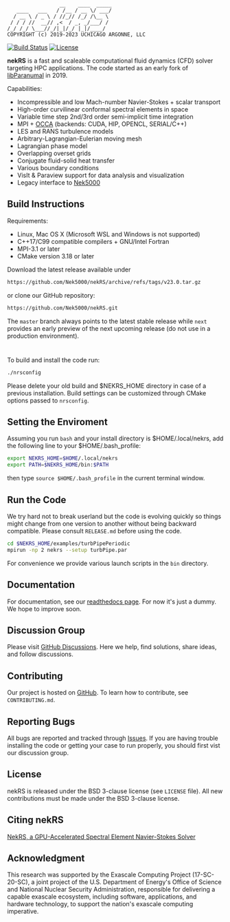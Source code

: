 ```
                 __    ____  _____
   ____   ___   / /__ / __ \/ ___/
  / __ \ / _ \ / //_// /_/ /\__ \ 
 / / / //  __// ,<  / _, _/___/ / 
/_/ /_/ \___//_/|_|/_/ |_|/____/  
COPYRIGHT (c) 2019-2023 UCHICAGO ARGONNE, LLC
```

[![Build Status](https://travis-ci.com/Nek5000/nekRS.svg?branch=master)](https://travis-ci.com/Nek5000/nekRS)
[![License](https://img.shields.io/badge/License-BSD%203--Clause-orange.svg)](https://opensource.org/licenses/BSD-3-Clause)

**nekRS** is a fast and scaleable computational fluid dynamics (CFD) solver targeting HPC applications. The code started as an early fork of [libParanumal](https://github.com/paranumal/libparanumal) in 2019.

Capabilities:

* Incompressible and low Mach-number Navier-Stokes + scalar transport 
* High-order curvilinear conformal spectral elements in space 
* Variable time step 2nd/3rd order semi-implicit time integration
* MPI + [OCCA](https://github.com/libocca/occa) (backends: CUDA, HIP, OPENCL, SERIAL/C++)
* LES and RANS turbulence models
* Arbitrary-Lagrangian-Eulerian moving mesh
* Lagrangian phase model
* Overlapping overset grids
* Conjugate fluid-solid heat transfer
* Various boundary conditions
* VisIt & Paraview support for data analysis and visualization
* Legacy interface to [Nek5000](https://github.com/Nek5000/Nek5000) 

## Build Instructions

Requirements:
* Linux, Mac OS X (Microsoft WSL and Windows is not supported) 
* C++17/C99 compatible compilers + GNU/Intel Fortran
* MPI-3.1 or later
* CMake version 3.18 or later 

Download the latest release available under

```sh
https://github.com/Nek5000/nekRS/archive/refs/tags/v23.0.tar.gz 
```

or clone our GitHub repository:

```sh
https://github.com/Nek5000/nekRS.git
```
The `master` branch always points to the latest stable release while `next`
provides an early preview of the next upcoming release (do not use in a production environment).

#
To build and install the code run:

```sh
./nrsconfig
```
Please delete your old build and $NEKRS_HOME directory in case of a previous installation. 
Build settings can be customized through CMake options passed to `nrsconfig`. 

## Setting the Enviroment

Assuming you run `bash` and your install directory is $HOME/.local/nekrs, 
add the following line to your $HOME/.bash_profile:

```sh
export NEKRS_HOME=$HOME/.local/nekrs
export PATH=$NEKRS_HOME/bin:$PATH
```
then type `source $HOME/.bash_profile` in the current terminal window. 

## Run the Code

We try hard not to break userland but the code is evolving quickly so things might change from one version to another without being backward compatible. Please consult `RELEASE.md` before using the code. 

```sh
cd $NEKRS_HOME/examples/turbPipePeriodic
mpirun -np 2 nekrs --setup turbPipe.par
```
For convenience we provide various launch scripts in the `bin` directory.

## Documentation 
For documentation, see our [readthedocs page](https://nekrs.readthedocs.io/en/latest/). For now it's just a dummy. We hope to improve soon. 

## Discussion Group
Please visit [GitHub Discussions](https://github.com/Nek5000/nekRS/discussions). Here we help, find solutions, share ideas, and follow discussions.

## Contributing
Our project is hosted on [GitHub](https://github.com/Nek5000/nekRS). To learn how to contribute, see `CONTRIBUTING.md`.

## Reporting Bugs
All bugs are reported and tracked through [Issues](https://github.com/Nek5000/nekRS/issues). If you are having trouble installing the code or getting your case to run properly, you should first vist our discussion group.

## License
nekRS is released under the BSD 3-clause license (see `LICENSE` file). 
All new contributions must be made under the BSD 3-clause license.

## Citing nekRS
[NekRS, a GPU-Accelerated Spectral Element Navier-Stokes Solver](https://www.sciencedirect.com/science/article/abs/pii/S0167819122000710) 

## Acknowledgment
This research was supported by the Exascale Computing Project (17-SC-20-SC), 
a joint project of the U.S. Department of Energy's Office of Science and National Nuclear Security 
Administration, responsible for delivering a capable exascale ecosystem, including software, 
applications, and hardware technology, to support the nation's exascale computing imperative.
